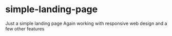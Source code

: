 # simple-landing-page
Just a simple landing page
Again working with responsive web design and a few other features
